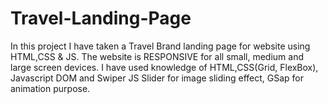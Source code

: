 # Travel-Landing-Page
In this project I have taken a Travel Brand landing page for website using HTML,CSS &amp; JS. The website is RESPONSIVE for all small, medium and large screen devices. I have used knowledge of HTML,CSS(Grid, FlexBox), Javascript DOM and Swiper JS Slider for image sliding effect, GSap for animation purpose. 
